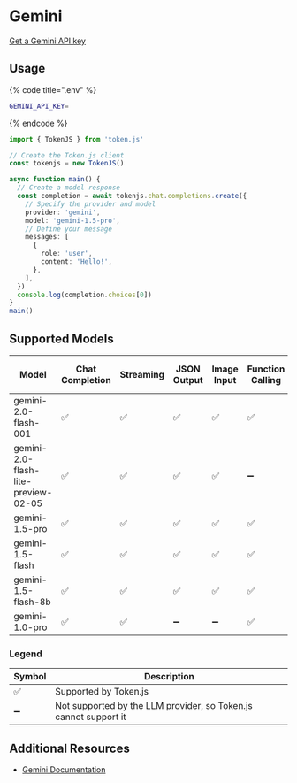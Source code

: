 # Gemini

[Get a Gemini API key](https://ai.google.dev/gemini-api/docs/api-key)

## Usage

{% code title=".env" %}
```bash
GEMINI_API_KEY=
```
{% endcode %}

```typescript
import { TokenJS } from 'token.js'

// Create the Token.js client
const tokenjs = new TokenJS()

async function main() {
  // Create a model response
  const completion = await tokenjs.chat.completions.create({
    // Specify the provider and model
    provider: 'gemini',
    model: 'gemini-1.5-pro',
    // Define your message
    messages: [
      {
        role: 'user',
        content: 'Hello!',
      },
    ],
  })
  console.log(completion.choices[0])
}
main()
```

<!-- compatibility -->
## Supported Models

| Model                               | Chat Completion | Streaming | JSON Output | Image Input | Function Calling | N > 1 |
| ----------------------------------- | --------------- | --------- | ----------- | ----------- | ---------------- | ----- |
| gemini-2.0-flash-001                | ✅               | ✅         | ✅           | ✅           | ✅                | ✅     |
| gemini-2.0-flash-lite-preview-02-05 | ✅               | ✅         | ✅           | ✅           | ➖                | ✅     |
| gemini-1.5-pro                      | ✅               | ✅         | ✅           | ✅           | ✅                | ✅     |
| gemini-1.5-flash                    | ✅               | ✅         | ✅           | ✅           | ✅                | ✅     |
| gemini-1.5-flash-8b                 | ✅               | ✅         | ✅           | ✅           | ✅                | ✅     |
| gemini-1.0-pro                      | ✅               | ✅         | ➖           | ➖           | ✅                | ✅     |

### Legend
| Symbol             | Description                           |
|--------------------|---------------------------------------|
| :white_check_mark: | Supported by Token.js                 |
| :heavy_minus_sign: | Not supported by the LLM provider, so Token.js cannot support it     |
<!-- end compatibility -->

## Additional Resources

* [Gemini Documentation](https://ai.google.dev/gemini-api/docs)
